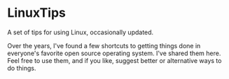# LinuxTips
A set of tips for using Linux, occasionally updated.

Over the years, I've found a few shortcuts to getting things done in everyone's favorite open source operating system.  I've shared them here.  Feel free to use them, and if you like, suggest better or alternative ways to do things.
